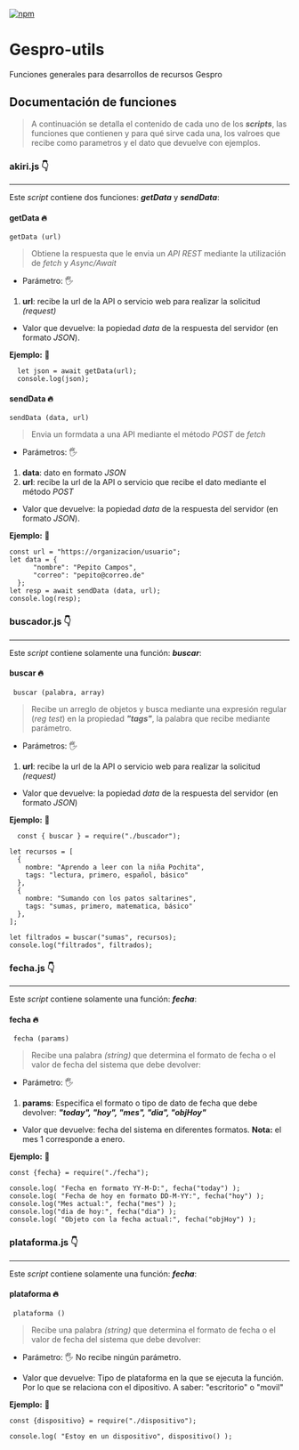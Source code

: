  [![npm](https://img.shields.io/npm/v/gespro-utils?style=flat-square)](https://www.npmjs.com/package/gespro-utils)
 

# Gespro-utils
 Funciones generales para desarrollos de recursos Gespro

 ## Documentación de funciones
 >A continuación se detalla el contenido de cada uno de los ***scripts***, las funciones que contienen y para qué sirve cada una, los valroes que recibe como parametros y el dato que devuelve con ejemplos.


 ### akiri.js 👇
 ---
 Este *script* contiene dos funciones: ***getData*** y ***sendData***:

#### getData 🔥
``getData (url) ``

>Obtiene la respuesta que le envia un *API REST* mediante la utilización de *fetch* y *Async/Await*

+ Parámetro: 🖐️
1. **url**: recibe la url de la API o servicio web para realizar la solicitud *(request)*

+ Valor que devuelve: la popiedad *data* de la respuesta del servidor (en formato *JSON*).

**Ejemplo:** 📜

~~~
  let json = await getData(url); 
  console.log(json);
~~~


#### sendData 🔥
``sendData (data, url) ``

>Envia un formdata a una API mediante el método *POST* de *fetch* 

+ Parámetros: 🖐
1. **data**: dato en formato *JSON*
2. **url**: recibe la url de la API o servicio que recibe el dato mediante el método *POST*

+ Valor que devuelve: la popiedad *data* de la respuesta del servidor (en formato *JSON*).

**Ejemplo:** 📜
~~~
const url = "https://organizacion/usuario";
let data = {
      "nombre": "Pepito Campos",
      "correo": "pepito@correo.de"
  };
let resp = await sendData (data, url); 
console.log(resp);
~~~

 ### buscador.js 👇
 ---
 Este *script* contiene solamente una función: ***buscar***:

#### buscar 🔥
`` buscar (palabra, array)``
> Recibe un arreglo de objetos y busca mediante una expresión regular (*reg test*) en la propiedad ***"tags"***, la palabra que recibe mediante parámetro.

+ Parámetros: 🖐️
1. **url**: recibe la url de la API o servicio web para realizar la solicitud *(request)*

+ Valor que devuelve: la popiedad *data* de la respuesta del servidor (en formato *JSON*)

**Ejemplo:** 📜
~~~
  const { buscar } = require("./buscador");

let recursos = [
  {
    nombre: "Aprendo a leer con la niña Pochita",
    tags: "lectura, primero, español, básico"
  },
  {
    nombre: "Sumando con los patos saltarines",
    tags: "sumas, primero, matematica, básico"
  },
];

let filtrados = buscar("sumas", recursos);
console.log("filtrados", filtrados);
  ~~~


  ### fecha.js 👇
 ---
 Este *script* contiene solamente una función: ***fecha***:

#### fecha 🔥
`` fecha (params)``
> Recibe una palabra *(string)* que determina el formato de fecha o el valor de fecha del sistema que debe devolver:

+ Parámetro: 🖐️
1. **params**: Especifica el formato o tipo de dato de fecha que debe devolver: ***"today", "hoy", "mes", "dia", "objHoy"***

+ Valor que devuelve: fecha del sistema en diferentes formatos. **Nota:** el mes 1 corresponde a enero.


**Ejemplo:** 📜
~~~
const {fecha} = require("./fecha");

console.log( "Fecha en formato YY-M-D:", fecha("today") );
console.log( "Fecha de hoy en formato DD-M-YY:", fecha("hoy") );
console.log("Mes actual:", fecha("mes") );
console.log("dia de hoy:", fecha("dia") );
console.log( "Objeto con la fecha actual:", fecha("objHoy") );
~~~


  ### plataforma.js 👇
 ---
 Este *script* contiene solamente una función: ***fecha***:

#### plataforma 🔥
`` plataforma ()``
> Recibe una palabra *(string)* que determina el formato de fecha o el valor de fecha del sistema que debe devolver:

+ Parámetro: 🖐️
No recibe ningún parámetro.

+ Valor que devuelve: Tipo de plataforma en la que se ejecuta la función. Por lo que se relaciona con el dipositivo. A saber: "escritorio" o "movil"


**Ejemplo:** 📜
~~~
const {dispositivo} = require("./dispositivo");

console.log( "Estoy en un dispositivo", dispositivo() );
~~~